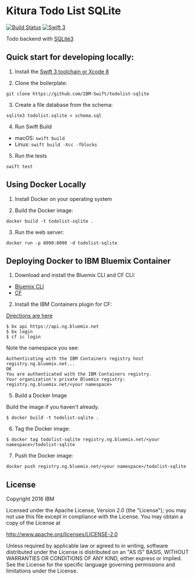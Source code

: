 # Kitura Todo List SQLite 

[![Build Status](https://travis-ci.com/IBM-Swift/TodoList-SQLite.svg?token=pTMsfo6Pp2LFy6rU4Wcz&branch=master)](https://travis-ci.com/IBM-Swift/TodoList-SQLite)
[![Swift 3](https://img.shields.io/badge/Swift-3.0.1%20RELEASE-orange.svg?style=flat)](https://swift.org/download/)

Todo backend with [SQLite3](http://www.sqlite.org)

## Quick start for developing locally:

1. Install the [Swift 3 toolchain or Xcode 8](https://swift.org/download/) 

2. Clone the boilerplate:

  `git clone https://github.com/IBM-Swift/todolist-sqlite`

3. Create a file database from the schema:

  `sqlite3 todolist.sqlite < schema.sql`

4. Run Swift Build

  - macOS: `swift build`
  - Linux: `swift build -Xcc -fblocks`
 
5. Run the tests

  `swift test`

## Using Docker Locally

1. Install Docker on your operating system

2. Build the Docker image:

  `docker build -t todolist-sqlite . `

3. Run the web server:

  `docker run -p 8090:8090 -d todolist-sqlite`
  

## Deploying Docker to IBM Bluemix Container

1. Download and install the Bluemix CLI and CF CLI:

  - [Bluemix CLI](http://clis.ng.bluemix.net/ui/home.html)
  - [CF](https://github.com/cloudfoundry/cli/releases)

2. Install the IBM Containers plugin for CF:

  [Directions are here](https://console.ng.bluemix.net/docs/containers/container_cli_cfic_install.html)
  

  ```
  $ bx api https://api.ng.bluemix.net
  $ bx login 
  $ cf ic login
  ```
  
  Note the namespace you see:
  
  ```
  Authenticating with the IBM Containers registry host registry.ng.bluemix.net...
  OK
  You are authenticated with the IBM Containers registry.
  Your organization's private Bluemix registry: registry.ng.bluemix.net/<your namespace>
  ```

5. Build a Docker Image 

  Build the image if you haven't already.
  
  ```
  $ docker build -t todolist-sqlite . 
  ```

6. Tag the Docker image:

  ```
  $ docker tag todolist-sqlite registry.ng.bluemix.net/<your namespace>/todolist-sqlite
  ```
  
7. Push the Docker image: 

  ```
  docker push registry.ng.bluemix.net/<your namespace>/todolist-sqlite
  ```

  
## License

Copyright 2016 IBM

Licensed under the Apache License, Version 2.0 (the "License"); you may not use this file except in compliance with the License. You may obtain a copy of the License at

http://www.apache.org/licenses/LICENSE-2.0

Unless required by applicable law or agreed to in writing, software distributed under the License is distributed on an "AS IS" BASIS, WITHOUT WARRANTIES OR CONDITIONS OF ANY KIND, either express or implied. See the License for the specific language governing permissions and limitations under the License.

